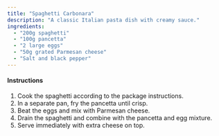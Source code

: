 ```yaml
---
title: "Spaghetti Carbonara"
description: "A classic Italian pasta dish with creamy sauce."
ingredients:
  - "200g spaghetti"
  - "100g pancetta"
  - "2 large eggs"
  - "50g grated Parmesan cheese"
  - "Salt and black pepper"
---
```


#### Instructions

1. Cook the spaghetti according to the package instructions.
2. In a separate pan, fry the pancetta until crisp.
3. Beat the eggs and mix with Parmesan cheese.
4. Drain the spaghetti and combine with the pancetta and egg mixture.
5. Serve immediately with extra cheese on top.
